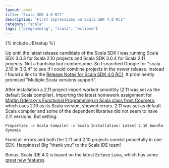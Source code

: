 ```yaml
---
layout: post
title: "Scala SDK 4.0 RC1"
description: "First impressions on Scala SDK 4.0 RC1"
category: "scala"
tags: ["programming", "scala", "eclipse"]
---
```

{% include JB/setup %}

Up until the latest release candidate of the Scala SDK I was running Scala SDK 3.0.3
for Scala 2.10 projects and Scala SDK 3.0.4 for Scala 2.11 projects. Not a hardship
but cumbersome. So I searched Google for "scala 2.10 in 3.0.4" to see if I could
combine projects in the newer release. Instead I found a link to the [Release Notes for Scala SDK 4.0 RC1](http://scala-ide.org/blog/release-notes-4.0.0-RC1.html).
It prominently promised "Multiple Scala versions support".

After installation a 2.11 project import worked smoothly (2.11 was set as the
default Scala compiler). Importing the latest homework assignment for
[Martin Odersky's Functional Programming in Scala class from Coursera](https://www.coursera.org/course/progfun), which
uses 2.10 as its Scala version, showed errors. 2.11 was set as default Scala
compiler and some of the dependent libraries did not seem to have 2.11
versions. But setting:

    Properties -> Scala Compiler -> Scala Installation: Latest 2.10 bundle dynamic

Fixed all errors and both the 2.11 and 2.10 projects coexist peacefully in
one SDK. Happiness! Big "thank you" to the Scala IDE team!

Bonus: Scala IDE 4.0 is based on the latest Eclipse Luna, which has some [great
new features](http://uebercomputing.com/eclipse/2014/07/19/Eclipse-Luna-Features/)
